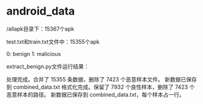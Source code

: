 # android_data

/allapk目录下：15367个apk

test.txt和train.txt文件中：15355个apk

0: benign
1: malicious

extract_benign.py文件运行结果：

处理完成。合并了 15355 条数据，删除了 7423 个恶意样本文件。
新数据已保存到 combined_data.txt
格式化完成。保留了 7932 个良性样本，删除了 7423 个恶意样本的路径。
新数据已保存到 combined_data.txt，每个样本占一行。





